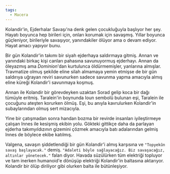 ```yaml
---  
tags:  
  - Macera  
---  
```

  
Kolandir'in, Ejderhalar Savaşı'na denk gelen çocukluğuyla başlıyor her şey. Hayatı boyunca hep birileri için, onları korumak için savaşmış. Yıllar boyunca güçleniyor, birileriyle savaşıyor, yanındakiler ölüyor ama o devam ediyor. Hayat amacı yapıyor bunu.  
  
Bir gün Kolandir'in takımı bir siyah ejderhaya saldırmaya gitmiş. Annan ve yanındaki birkaç kişi canları pahasına savunuyormuş ejderhayı. Annan da öleyazmış ama *Dominion*'dan kurtulunca öldürmemişler, yanlarına almışlar. Travmatize olmuş şekilde eline silah almamaya yemin etmişse de bir gün saldırıya uğrayan reviri savunurken sadece savunma yapma amacıyla almış eline küreği Kolandir'i savunmaya koşmuş.  
  
Annan ile Kolandir bir görevdeyken uzaktan Sorad gelip koca bir dağı tümüyle eritmiş. Taralein'in boynunda Ioun sembolü bulunan eşi, Taralein ile çocuğunu ateşten korurken ölmüş. Eşi, bu anıyla kavrulurken Kolandir'in subaylarından olmuş sert mizacıyla.  
  
Yine bir çatışmadan sonra handan bozma bir revirde insanları iyileştirmeye çalışan Innes ile kesişmiş ekibin yolu. Gökteki gittikçe daha da parlayan ejderha takımyıldızının gizemini çözmek amacıyla batı adalarından gelmiş Innes de böylece ekibe katılmış.  
  
Valgena, savaşın şiddetlendiği bir gün Kolandir'i almış karşısına ve `"Topyekûn savaş başlayacak."` demiş. `"Adaleti böyle sağlayacağız. Biz savaşacağız, altınlar yönetecek."` falan diyor. Havada süzülürken tüm elektriği topluyor ve tam inerken humanoid'e dönüşüp elektriği Kolandir'in baltasına aktarıyor. Kolandir bir ölüp diriliyor gibi olurken balta ile bütünleşiyor.